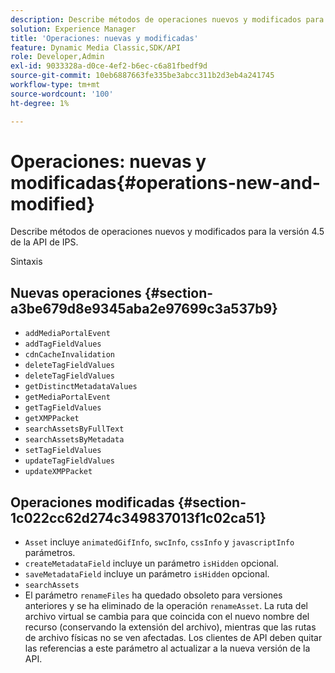 ```yaml
---
description: Describe métodos de operaciones nuevos y modificados para la versión 4.5 de la API de IPS.
solution: Experience Manager
title: 'Operaciones: nuevas y modificadas'
feature: Dynamic Media Classic,SDK/API
role: Developer,Admin
exl-id: 9033328a-d0ce-4ef2-b6ec-c6a81fbedf9d
source-git-commit: 10eb6887663fe335be3abcc311b2d3eb4a241745
workflow-type: tm+mt
source-wordcount: '100'
ht-degree: 1%

---
```


# Operaciones: nuevas y modificadas{#operations-new-and-modified}

Describe métodos de operaciones nuevos y modificados para la versión 4.5 de la API de IPS.

Sintaxis

## Nuevas operaciones {#section-a3be679d8e9345aba2e97699c3a537b9}

* `addMediaPortalEvent`
* `addTagFieldValues`
* `cdnCacheInvalidation`
* `deleteTagFieldValues`
* `deleteTagFieldValues`
* `getDistinctMetadataValues`
* `getMediaPortalEvent`
* `getTagFieldValues`
* `getXMPPacket`
* `searchAssetsByFullText`
* `searchAssetsByMetadata`
* `setTagFieldValues`
* `updateTagFieldValues`
* `updateXMPPacket`

## Operaciones modificadas {#section-1c022cc62d274c349837013f1c02ca51}

* `Asset` incluye `animatedGifInfo`, `swcInfo`, `cssInfo` y `javascriptInfo` parámetros.
* `createMetadataField` incluye un parámetro `isHidden` opcional.
* `saveMetadataField` incluye un parámetro `isHidden` opcional.
* `searchAssets`
* El parámetro `renameFiles` ha quedado obsoleto para versiones anteriores y se ha eliminado de la operación `renameAsset`. La ruta del archivo virtual se cambia para que coincida con el nuevo nombre del recurso (conservando la extensión del archivo), mientras que las rutas de archivo físicas no se ven afectadas. Los clientes de API deben quitar las referencias a este parámetro al actualizar a la nueva versión de la API.

